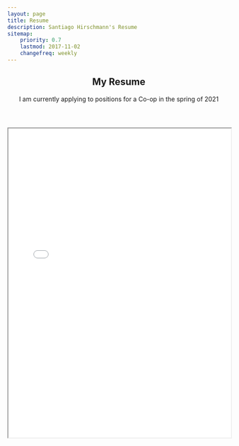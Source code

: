 ```yaml
---
layout: page
title: Resume
description: Santiago Hirschmann's Resume
sitemap:
    priority: 0.7
    lastmod: 2017-11-02
    changefreq: weekly
---
```

<header class = "major">
<h2> My Resume</h2>
<p>
I am currently applying to positions for a Co-op  in the spring of 2021
</p>
</header>


<iframe src="{{ " /assets/resume/Resume.pdf " | absolute_url }}" alt="" frameborder="2" width="100%" height="700px"></iframe>


<!--
<iframe src="/assets/resume/blank santiago hirschmann resume F2020A.pdf" frameborder="2" width="100%" height="700px"></iframe> -->
